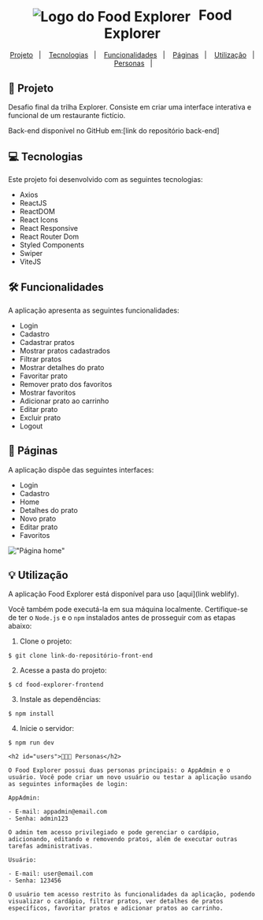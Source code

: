 <h1 align="center" style="text-align: center;">
  <img alt="Logo do Food Explorer" src="./src/assets/favicon.svg" style="vertical-align: middle; margin-right: 10px;">
  Food Explorer
</h1>

<p align="center">
  <a href="#project">Projeto</a>&nbsp;&nbsp;&nbsp;|&nbsp;&nbsp;&nbsp;
  <a href="#technologies">Tecnologias</a>&nbsp;&nbsp;&nbsp;|&nbsp;&nbsp;&nbsp;
  <a href="#features">Funcionalidades</a>&nbsp;&nbsp;&nbsp;|&nbsp;&nbsp;&nbsp;
  <a href="#pages">Páginas</a>&nbsp;&nbsp;&nbsp;|&nbsp;&nbsp;&nbsp;
  <a href="#usage">Utilização</a>&nbsp;&nbsp;&nbsp;|&nbsp;&nbsp;&nbsp;
  <a href="#users">Personas</a>&nbsp;&nbsp;&nbsp;|&nbsp;&nbsp;&nbsp;
</p>

<h2 id="project">📁 Projeto</h2>

Desafio final da trilha Explorer. Consiste em criar uma interface interativa e funcional de um restaurante fictício.

Back-end disponível no GitHub em:[link do repositório back-end]

<h2 id="technologies">💻 Tecnologias</h2>

Este projeto foi desenvolvido com as seguintes tecnologias:

- Axios
- ReactJS
- ReactDOM
- React Icons
- React Responsive
- React Router Dom
- Styled Components
- Swiper
- ViteJS
<h2 id="features">🛠️ Funcionalidades</h2>

A aplicação apresenta as seguintes funcionalidades:

- Login
- Cadastro
- Cadastrar pratos
- Mostrar pratos cadastrados
- Filtrar pratos
- Mostrar detalhes do prato
- Favoritar prato
- Remover prato dos favoritos
- Mostrar favoritos
- Adicionar prato ao carrinho
- Editar prato
- Excluir prato
- Logout

<h2 id="pages">📃 Páginas</h2>

A aplicação dispõe das seguintes interfaces:

- Login
- Cadastro
- Home
- Detalhes do prato
- Novo prato
- Editar prato
- Favoritos

!["Página home"](./src/assets/print%20home.png)

<h2 id="usage">💡 Utilização</h2>

A aplicação Food Explorer está disponível para uso [aqui](link weblify).

Você também pode executá-la em sua máquina localmente. Certifique-se de ter o ``Node.js`` e o ``npm`` instalados antes de prosseguir com as etapas abaixo:

1. Clone o projeto:

```
$ git clone link-do-repositório-front-end
```

2. Acesse a pasta do projeto:

```
$ cd food-explorer-frontend
```

3. Instale as dependências:

```
$ npm install
```

4. Inicie o servidor:

```
$ npm run dev

<h2 id="users">👩🏾‍💻 Personas</h2>

O Food Explorer possui duas personas principais: o AppAdmin e o usuário. Você pode criar um novo usuário ou testar a aplicação usando as seguintes informações de login:

AppAdmin:

- E-mail: appadmin@email.com
- Senha: admin123

O admin tem acesso privilegiado e pode gerenciar o cardápio, adicionando, editando e removendo pratos, além de executar outras tarefas administrativas.

Usuário:

- E-mail: user@email.com
- Senha: 123456

O usuário tem acesso restrito às funcionalidades da aplicação, podendo visualizar o cardápio, filtrar pratos, ver detalhes de pratos específicos, favoritar pratos e adicionar pratos ao carrinho.